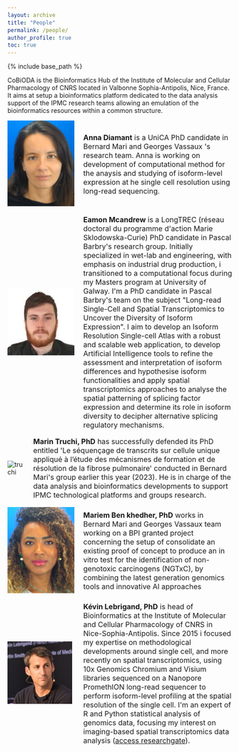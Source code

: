 ```yaml
---
layout: archive
title: "People"
permalink: /people/
author_profile: true
toc: true
---
```


{% include base_path %}

CoBiODA is the Bioinformatics Hub of the Institute of Molecular and Cellular Pharmacology of CNRS located in Valbonne Sophia-Antipolis, Nice, France. It aims at setup a bioinformatics platform dedicated to the data analysis support of the IPMC research teams allowing an emulation of the bioinformatics resources within a common structure.


<style>

.container2 {
  width: 100%;
  display: flex;
  align-items: center;
  justify-content: center
}

img {
  max-width: 300px;
  max-height: 300px;
}

.text {
  font-size: 16px;
  padding-left: 20px;
}
</style>

<div class="container2">
  <div class="image">
  <img src="/images/diamant.jpg" alt="diamant" title="diamant" width="150" />
  </div>
  <div class="text">
  <b>Anna Diamant</b> is a UniCA PhD candidate in Bernard Mari and Georges Vassaux 's research team. Anna is working on development of computational method for the anaysis and studying of isoform-level expression at he single cell resolution using long-read sequencing.
  </div>
</div>

<br>

<div class="container2">
  <div class="image">
  <img src="/images/mcandrew.jpg" alt="mcandrew" title="mcandrew" width="150" />
  </div>
  <div class="text">
  <b>Eamon Mcandrew</b> is a LongTREC (réseau doctoral du programme d'action Marie Sklodowska-Curie) PhD candidate in Pascal Barbry's research group. Initially specialized in wet-lab and engineering, with emphasis on industrial drug production, i transitioned to a computational focus during my Masters program at University of Galway. I'm a PhD candidate in Pascal Barbry's team on the subject "Long-read Single-Cell and Spatial Transcriptomics to Uncover the Diversity of Isoform Expression". I aim to develop an Isoform Resolution Single-cell Atlas with a robust and scalable web application, to develop Artificial Intelligence tools to refine the assessment and interpretation of isoform differences and hypothesise isoform functionalities and apply spatial transcriptomics approaches to analyse the spatial patterning of splicing factor expression and determine its role in isoform diversity to decipher alternative splicing regulatory mechanisms.
  </div>
</div>

<br>

<div class="container2">
  <div class="image">
  <img src="/images/bio-photo-2.jpg" alt="truchi" title="truchi" width="150" />
  </div>
  <div class="text">
  <b>Marin Truchi, PhD</b> has successfully defended its PhD entitled 'Le séquençage de transcrits sur cellule unique appliqué à l’étude des mécanismes de formation et de résolution de la fibrose pulmonaire' conducted in Bernard Mari's group earlier this year (2023). He is in charge of the data analysis and bioinformatics developments to support IPMC technological platforms and groups research.
  </div>
</div>

<br>

<div class="container2">
  <div class="image">
  <img src="/images/benkhedher.jpg" alt="benkhedher" title="benkhedher" width="150" />
  </div>
  <div class="text">
  <b>Mariem Ben khedher, PhD</b> works in Bernard Mari and Georges Vassaux team working on a BPI granted project concerning the setup of consolidate an existing proof of concept to produce an in vitro test for the identification of non-genotoxic carcinogens (NGTxC), by combining the latest generation genomics tools and innovative AI approaches
  </div>
</div>

<br>

<div class="container2">
  <div class="image">
  <img src="/images/lebrigand.jpg" alt="lebrigand" title="lebrigand" width="150" />
  </div>
  <div class="text">
  <b>Kévin Lebrigand, PhD</b> is head of Bioinformatics at the Institute of Molecular and Cellular Pharmacology of CNRS in Nice-Sophia-Antipolis. Since 2015 i focused my expertise on methodological developments around single cell, and more recently on spatial transcriptomics, using 10x Genomics Chromium and Visium libraries sequenced on a Nanopore PromethION long-read sequencer to perform isoform-level profiling at the spatial resolution of the single cell. I'm an expert of R and Python statistical analysis of genomics data, focusing my interest on imaging-based spatial transcriptomics data analysis (<a href="https://www.researchgate.net/profile/Kevin-Lebrigand/research">access researchgate</a>).
  </div>
</div>
